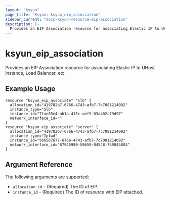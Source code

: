 ```yaml
---
layout: "ksyun"
page_title: "Ksyun: ksyun_eip_association"
sidebar_current: "docs-ksyun-resource-eip-association"
description: |-
  Provides an EIP Association resource for associating Elastic IP to UHost Instance, Load Balancer, etc..
---
```


# ksyun_eip_association

Provides an EIP Association resource for associating Elastic IP to UHost Instance, Load Balancer, etc.

## Example Usage

```hcl
resource "ksyun_eip_associate" "slb" {
  allocation_id="419782b7-6766-4743-afb7-7c7081214092"
  instance_type="Slb"
  instance_id="7fae85e4-ab1a-415c-aef9-03a402c79d97"
  network_interface_id=""
}
resource "ksyun_eip_associate" "server" {
  allocation_id="419782b7-6766-4743-afb7-7c7081214092"
  instance_type="Ipfwd"
  instance_id="566567677-6766-4743-afb7-7c7081214092"
  network_interface_id="87945980-59659-04548-759045803"
}
```

## Argument Reference

The following arguments are supported:

* `allocation_id` - (Required) The ID of EIP.
* `instance_id` - (Required) The ID of resource with EIP attached.